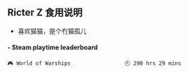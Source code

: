 ## Ricter Z 食用说明
- 喜欢猫猫，是个冇猫孤儿

<!-- steam-box start -->
#### - Steam playtime leaderboard
```text
🎮 World of Warships                 🕘 290 hrs 29 mins
```
<!-- Powered by https://github.com/YouEclipse/steam-box . -->
<!-- steam-box end -->
